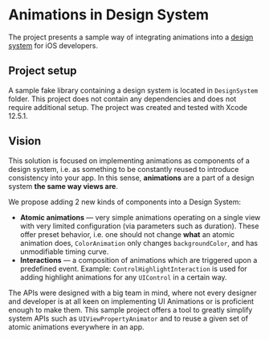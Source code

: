 # Animations in Design System

The project presents a sample way of integrating animations into a 
[design system](https://en.wikipedia.org/wiki/Design_system) for iOS developers.

## Project setup

A sample fake library containing a design system is located in `DesignSystem` folder.
This project does not contain any dependencies and does not require additional setup.
The project was created and tested with Xcode 12.5.1.

## Vision

This solution is focused on implementing animations as components of a design system, i.e.
as something to be constantly reused to introduce consistency into your app. In this sense,
**animations** are a part of a design system **the same way views are**.

We propose adding 2 new kinds of components into a Design System:
* **Atomic animations** — very simple animations operating on a single view with very 
limited configuration (via parameters such as duration). These offer preset behavior, i.e. one should not change **what** an atomic animation does, `ColorAnimation` only changes `backgroundColor`,
and has unmodifiable timing curve.
* **Interactions** — a composition of animations which are triggered upon a predefined event. Example: `ControlHighlightInteraction` is used for adding highlight animations for any 
`UIControl` in a certain way.

The APIs were designed with a big team in mind, where not every designer and developer is at
all keen on implementing UI Animations or is proficient enough to make them. This sample 
project offers a tool to greatly simplify system APIs such as `UIViewPropertyAnimator` and
to reuse a given set of atomic animations everywhere in an app.